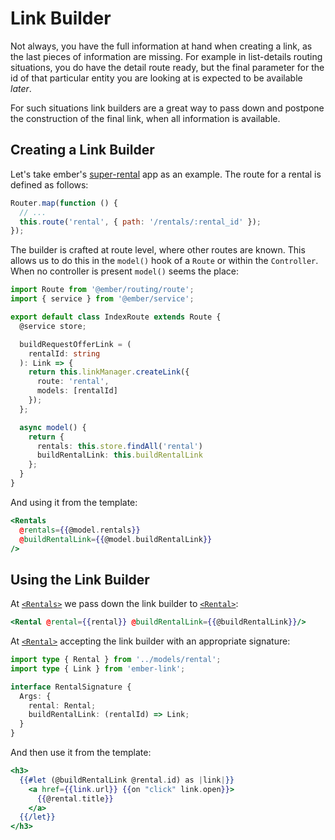 # Link Builder

Not always, you have the full information at hand when creating a link, as the last pieces
of information are missing. For example in list-details routing situations, you
do have the detail route ready, but the final parameter for the id of that
particular entity you are looking at is expected to be available _later_.

For such situations link builders are a great way to pass down and postpone the
construction of the final link, when all information is available.

## Creating a Link Builder

Let's take ember's [super-rental](https://github.com/ember-learn/super-rentals/)
app as an example. The route for a rental is defined as follows:

```js
Router.map(function () {
  // ...
  this.route('rental', { path: '/rentals/:rental_id' });
});
```

The builder is crafted at route level, where other routes are known. This allows
us to do this in the `model()` hook of a `Route` or within the `Controller`.
When no controller is present `model()` seems the place:

```ts
import Route from '@ember/routing/route';
import { service } from '@ember/service';

export default class IndexRoute extends Route {
  @service store;

  buildRequestOfferLink = (
    rentalId: string
  ): Link => {
    return this.linkManager.createLink({
      route: 'rental',
      models: [rentalId]
    });
  };

  async model() {
    return {
      rentals: this.store.findAll('rental')
      buildRentalLink: this.buildRentalLink
    };
  }
}
```

And using it from the template:

```hbs
<Rentals 
  @rentals={{@model.rentals}}
  @buildRentalLink={{@model.buildRentalLink}}
/>
```

## Using the Link Builder

At
[`<Rentals>`](https://github.com/ember-learn/super-rentals/blob/cac43c0c7ffa340003bce5b07b6048ee42c59d55/app/components/rentals.hbs)
we pass down the link builder to
[`<Rental>`](https://github.com/ember-learn/super-rentals/blob/cac43c0c7ffa340003bce5b07b6048ee42c59d55/app/components/rental.hbs):

```hbs
<Rental @rental={{rental}} @buildRentalLink={{@buildRentalLink}}/>
```

At
[`<Rental>`](https://github.com/ember-learn/super-rentals/blob/cac43c0c7ffa340003bce5b07b6048ee42c59d55/app/components/rental.hbs)
accepting the link builder with an appropriate signature:

```ts
import type { Rental } from '../models/rental';
import type { Link } from 'ember-link';

interface RentalSignature {
  Args: {
    rental: Rental;
    buildRentalLink: (rentalId) => Link;
  }
}
```

And then use it from the template:

```hbs
<h3>
  {{#let (@buildRentalLink @rental.id) as |link|}}
    <a href={{link.url}} {{on "click" link.open}}>
      {{@rental.title}}
    </a>
  {{/let}}
</h3>
```
